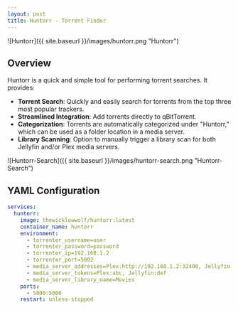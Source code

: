 ```yaml
---
layout: post
title: Huntorr - Torrent Finder
---
```


![Huntorr]({{ site.baseurl }}/images/huntorr.png "Huntorr")


## Overview


Huntorr is a quick and simple tool for performing torrent searches. It provides:

- **Torrent Search**: Quickly and easily search for torrents from the top three most popular trackers.
- **Streamlined Integration**: Add torrents directly to qBitTorrent.
- **Categorization**: Torrents are automatically categorized under "Huntorr," which can be used as a folder location in a media server.
- **Library Scanning**: Option to manually trigger a library scan for both Jellyfin and/or Plex media servers.


![Huntorr-Search]({{ site.baseurl }}/images/huntorr-search.png "Huntorr-Search")


## YAML Configuration

```yaml
services:
  huntorr:
    image: thewicklowwolf/huntorr:latest
    container_name: huntorr
    environment:
      - torrenter_username=user
      - torrenter_password=password
      - torrenter_ip=192.168.1.2
      - torrenter_port=5002
      - media_server_addresses=Plex:http://192.168.1.2:32400, Jellyfin:http://192.168.1.2:8096
      - media_server_tokens=Plex:abc, Jellyfin:def
      - media_server_library_name=Movies
    ports:
      - 5000:5000
    restart: unless-stopped
```
